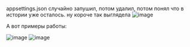 appsettings.json случайно запушил, потом удалил, потом понял что в истории уже осталось.
ну короче так выглядела
![image](https://github.com/user-attachments/assets/0b056a1c-cb44-49a7-9bbb-9dd279f99684)

А вот примеры работы:

![image](https://github.com/user-attachments/assets/b96408ef-d35c-43f9-8059-e994857d79e5)
![image](https://github.com/user-attachments/assets/57f7da46-5041-4421-95ff-4e1ca8569f36)
